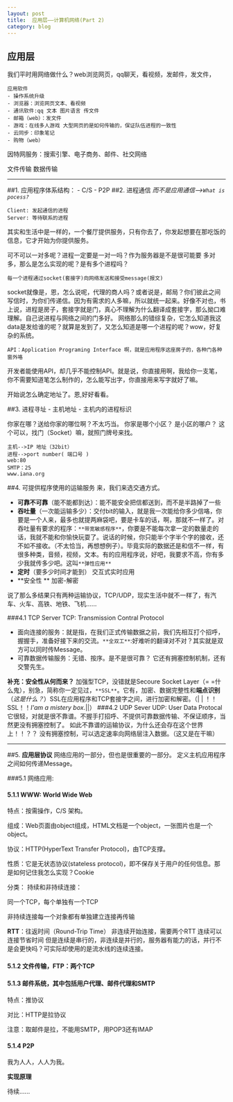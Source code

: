 ```yaml
---
layout: post
title:  应用层——计算机网络(Part 2)
category: blog
---
```

## 应用层
我们平时用网络做什么？web浏览网页，qq聊天，看视频，发邮件，发文件，

	应用软件
	- 操作系统升级
	- 浏览器：浏览网页文本、看视频
	- 通讯软件:qq 文本 图片语言 传文件
	- 邮箱（web）：发文件
	- 游戏：在线多人游戏 大型网页的是如何传输的，保证队伍进程的一致性
	- 云同步：印象笔记
	- 购物（web）

因特网服务：搜索引擎、电子商务、邮件、社交网络

文件传输 数据传输

---
##1. 应用程序体系结构：
	- C/S
	- P2P
##2. 进程通信
*而不是应用通信-->`What is pocess?`*

	Client: 发起通信的进程
	Server: 等待联系的进程
其实和生活中是一样的，一个餐厅提供服务，只有你去了，你发起想要在那吃饭的信息，它才开始为你提供服务。

可不可以一对多呢？进程一定要是一对一吗？作为服务器是不是很可能要
多对多，那么是怎么实现的呢？是有多个进程吗？

	每一个进程通过socket(套接字)向网络发送和接受message(报文)

socket就像是，恩，怎么说呢，代理的商人吗？或者说是，邮局？你们彼此之间写信时，为你们传递信。因为有需求的人多嘛，所以就统一起来。好像不对也，书上说，进程是房子，套接字就是门，真心不理解为什么翻译成套接字，那么拗口难理解。自己说进程与网络之间的门多好。
	网络那么的错综复杂，它怎么知道我这data是发给谁的呢？就算是发到了，又怎么知道是哪一个进程的呢？wow，好复杂的系统。
		
	API：Application Programing Interface 啊，就是应用程序这座房子的，各种门各种窗外咯
	
开发者能使用API，却几乎不能控制API。就是说，你直接用啊，我给你一支笔，你不需要知道笔怎么制作的，怎么能写出字，你直接用来写字就好了嘛。

开始说怎么确定地址了。恩,好好看看。

##3. 进程寻址
	- 主机地址
	- 主机内的进程标识
	
你家在哪？送给你家的哪位啊？不太巧当。
	你家是哪个小区？
	是小区的哪户？
	这个可以，找门（Socket）嘛，就照门牌号来找。

	主机-->IP 地址（32bit）
	进程-->port number( 端口号 )
	web:80
	SMTP：25
	www.iana.org

##4. 可提供程序使用的运输服务
来，我们来选交通方式。
- **可靠不可靠**（能不能都到达）：能不能安全把信都送到，而不是半路掉了一些
- **吞吐量**（一次能运输多少）：交付bit的输入，就是我一次能给你多少信咯，你要是一个人来，最多也就提两麻袋吧，要是卡车的话，啊，那就不一样了。对吞吐量有要求的程序：`**带宽敏感程序**`，你要是不能每次拿一定的数量走的话，我就不能和你愉快玩耍了。说话的时候，你只能半个字半个字的接收，还不如不接收。（不太恰当，再想想例子）。毕竟实际的数据还是和信不一样，有很多种类，音频，视频，文本。有的应用程序说，好吧，我要求不高，你有多少我就传多少吧。这叫`**弹性应用**`
- **定时**（要多少时间才能到）
		 交互式实时应用
- **安全性 **
	加密-解密

说了那么多结果只有两种运输协议，TCP/UDP，现实生活中就不一样了，有汽车、火车、高铁、地铁、飞机......


###4.1 TCP Server
TCP: Transmission Contral Protocol
- 面向连接的服务：就是指，在我们正式传输数据之前，我们先相互打个招呼，握握手，准备好接下来的交流。`**全双工**`:好难听的翻译对不对？其实就是双方可以同时传Message。
- 可靠数据传输服务：无错、按序。是不是很可靠？
 它还有拥塞控制机制，还有交警先生。
		
**补充：安全性从何而来？**
加强型TCP，没错就是Secoure Socket Layer（= =什么鬼），别急，简称你一定见过，`**SSL**`。它有，加密、数据完整性和**端点识别**（*这是什么？*）SSL在应用程序和TCP套接字之间，进行加密和解密。（| | ！！SSL！！*I'am a mistery box.*||）
###4.2 UDP Sever
UDP: User Data Protocal
它很轻，对就是很不靠谱。不握手打招呼、不提供可靠数据传输、不保证顺序，当然更没有拥塞控制了。
如此不靠谱的运输协议，为什么还会存在这个世界上！！？？
没有拥塞控制，可以选定速率向网络层注入数据。（这又是在干嘛）

---
##5. **应用层协议**
网络应用的一部分，但也是很重要的一部分。
定义主机应用程序之间如何传递Message。

###5.1 网络应用:
#### 5.1.1 WWW: World Wide Web
特点：按需操作，C/S 架构。

组成：Web页面由object组成，HTML文档是一个object，一张图片也是一个object。

协议：HTTP(HyperText Transfer Protocol)，由TCP支撑。

性质：它是无状态协议(stateless protocol)，即不保存关于用户的任何信息。那是如何记住我怎么实现？Cookie

分类：
持续和非持续连接：

同一个TCP，每个单独有一个TCP

非持续连接每一个对象都有单独建立连接再传输

**RTT**：往返时间（Round-Trip Time）
	非连续开始连接，需要两个RTT
	连续可以连接节省时间
	但是连续是串行的，非连续是并行的，服务器有能力的话，并行不是会更快吗？可实际却使用的是流水线的连续连接。
#### 5.1.2 文件传输，**FTP**：两个TCP
#### 5.1.3 邮件系统，其中包括用户代理、邮件代理和**SMTP**

特点：推协议

对比：HTTP是拉协议

注意：取邮件是拉，不能用SMTP，用POP3还有IMAP 
#### 5.1.4 P2P

我为人人，人人为我。

**实现原理**

待续......
